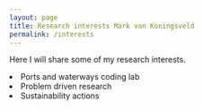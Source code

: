 ```yaml
---
layout: page
title: Research interests Mark van Koningsveld
permalink: /interests
---
```


<div class="row justify-content-between">
<div class="col-md-8 pr-5">

<p>Here I will share some of my research interests.
   <li>Ports and waterways coding lab
   <li>Problem driven research
   <li>Sustainability actions
</p>
</div>

<div class="col-md-4">

</div>
</div>
